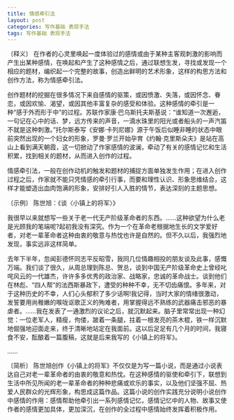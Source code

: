 ```yaml
---
title: 情感牵引法
layout: post
categories: 写作基础 表现手法
tags: 写作基础 表现手法
---
```


〔释义〕 在作者的心灵里唤起一度体验过的感情或由于某种主客观刺激的影响而产生出某种感情，在唤起和产生了这种感情之后，通过联想生发，寻找或发现一个相应的题材，编织起一个完整的故事，创造出鲜明的艺术形象，这样的构思方法和创作方法，称为情感牵引法。

创作题材的挖掘在很多情况下来自感情的驱策，或因愤激、失落，或因怀念、眷恋，或因欢愉、渴望，或因其他丰富复杂的感受和体验。这种感情的牵引是一种“感于外而形于中”的过程。苏联作家康·巴乌斯托夫斯基说：“谁知道一次邂逅，一句记在心中的话、梦，远方传来的声音，一滴水珠里的阳光或者船头的一声汽笛不就是这种刺激。”托尔斯泰写《安娜·卡列尼娜》源于午饭后似睡非睡的状态中眼前突然出现的一个妇女的形象，罗曼·罗兰开始孕育《约翰·克里斯朵夫》是站在高山上看到满天朝霞，这一切掀动了作家感情的波澜，牵动了有关的感情记忆和生活积累，找到相关的题材，从而进入创作的过程。

情感牵引法，一般在创作动机的触发和题材的捕捉方面单独发生作用；在进入创作过程之后，作家就不能只凭情感的牵引行事，而要和理性认识、形象思维结合，这样才能塑造出血肉饱满的形象，安排好引人入胜的情节，表达深刻的主题思想。

〔示例〕 陈世旭：《谈〈小镇上的将军〉》

我很早以来就想写一些关于老一代无产阶级革命者的东西。……这种欲望为什么老是光顾我的笔端呢?起初我没有深究。作为一个在革命老根据地生长的文学爱好者，对老一辈革命者这种由衷的敬意与热忱也许是自然的。但不久以后，我强烈地发现，事实远非这样简单。

去年下半年，忽闻彭德怀同志平反昭雪，我同几位情趣相投的朋友谈及此事，感慨万端。我们谈了很久，从周总理到陈总、贺总，谈到中国无产阶级革命史上曾经叱咤风云的一代雄杰，许许多多优秀的政治家、战略家，忠诚的革命战士。谈到他们在林彪、“四人帮”的法西斯暴政下，遭受的种种不幸，无不切齿痛恨。多年来，对于这种历史的不幸，人们心头郁积了多少话啊!我记得，当时大家的情绪很激动，发誓要用尚稚嫩的喉咙讴歌正义的殉难者，用掌握得远不熟练的武器痛击邪恶的暴虐者。……我在发表了一通激烈的议论之后，就沉默起来。脑子里常常出现一种幻觉：一位老军人，精瘦，佝偻，跛着一条腿，拄着一根发亮的茶木棍，铁一样沉默地倔强地迎面走来，终于清晰地站定在我面前。这以后足足有几个月的时间，我寝食不安，酝酿着一篇腹稿，这就是后来我写的《小镇上的将军》。

……

〔简析〕 陈世旭创作《小镇上的将军》不仅仅是为写一篇小说，而是通过小说表达自己对老一辈革命者的由衷的敬意和热忱。在这种感情的驱使和牵引下，联想到生活中所见所闻的老一辈革命者的种种悲痛或欢乐的事实，以及他们坚强不屈、热爱人民群众的光辉形象，构思成这篇作品。这篇小说的创作实践充分说明小说创作中感情的作用：感情帮助他牵引出一系列感情记忆，感情记忆中的人物、故事又使作者的感情更加具体，更加深沉，在创作的全过程中感情始终发挥着积极作用。 